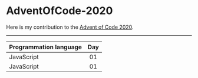 # AdventOfCode-2020

Here is my contribution to the [Advent of Code 2020](https://adventofcode.com/2020).

---

| Programmation language |  Day  |
| ---------------------- | :---: |
| JavaScript             |  01   |
| JavaScript             |  01   |
